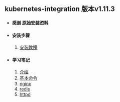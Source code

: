 ## kubernetes-integration 版本v1.11.3

+ #### 感谢 [原始安装资料](https://github.com/maguowei/kubernetes-for-china)
   
+ #### 安装步骤
   1. [安装教程](https://github.com/ylzyqt/kubernetes-integration/blob/master/install/install.md)
     
+ #### 学习笔记
   1. [介绍](https://github.com/ylzyqt/kubernetes-integration/blob/master/train/docs/docs.md)
   2. [基本命令](https://github.com/ylzyqt/kubernetes-integration/blob/master/train/docs/orders.md)
   2. [nginx](https://github.com/ylzyqt/kubernetes-integration/blob/master/train/nginx/nginx.md)   
   3. [redis](https://github.com/ylzyqt/kubernetes-integration/blob/master/train/redis/redis.md)   
   4. [httpd](https://github.com/ylzyqt/kubernetes-integration/blob/master/train/httpd/httpd.md)
